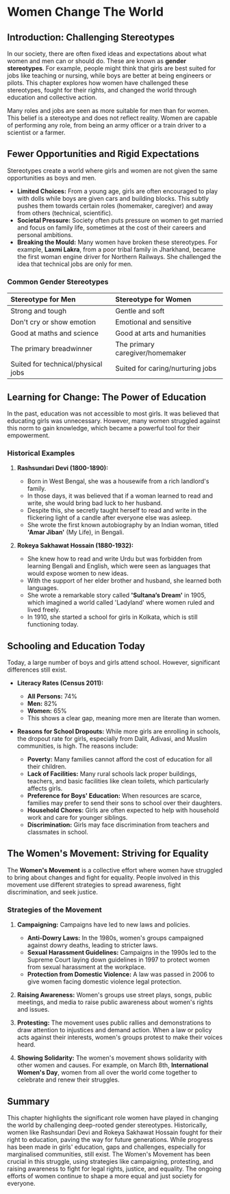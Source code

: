 # Women Change The World

## Introduction: Challenging Stereotypes

In our society, there are often fixed ideas and expectations about what women and men can or should do. These are known as **gender stereotypes**. For example, people might think that girls are best suited for jobs like teaching or nursing, while boys are better at being engineers or pilots. This chapter explores how women have challenged these stereotypes, fought for their rights, and changed the world through education and collective action.

Many roles and jobs are seen as more suitable for men than for women. This belief is a stereotype and does not reflect reality. Women are capable of performing any role, from being an army officer or a train driver to a scientist or a farmer.

## Fewer Opportunities and Rigid Expectations

Stereotypes create a world where girls and women are not given the same opportunities as boys and men.

*   **Limited Choices:** From a young age, girls are often encouraged to play with dolls while boys are given cars and building blocks. This subtly pushes them towards certain roles (homemaker, caregiver) and away from others (technical, scientific).
*   **Societal Pressure:** Society often puts pressure on women to get married and focus on family life, sometimes at the cost of their careers and personal ambitions.
*   **Breaking the Mould:** Many women have broken these stereotypes. For example, **Laxmi Lakra**, from a poor tribal family in Jharkhand, became the first woman engine driver for Northern Railways. She challenged the idea that technical jobs are only for men.

### Common Gender Stereotypes

| Stereotype for Men | Stereotype for Women |
| :--- | :--- |
| Strong and tough | Gentle and soft |
| Don't cry or show emotion | Emotional and sensitive |
| Good at maths and science | Good at arts and humanities |
| The primary breadwinner | The primary caregiver/homemaker |
| Suited for technical/physical jobs | Suited for caring/nurturing jobs |

## Learning for Change: The Power of Education

In the past, education was not accessible to most girls. It was believed that educating girls was unnecessary. However, many women struggled against this norm to gain knowledge, which became a powerful tool for their empowerment.

### Historical Examples

1.  **Rashsundari Devi (1800-1890):**
    *   Born in West Bengal, she was a housewife from a rich landlord's family.
    *   In those days, it was believed that if a woman learned to read and write, she would bring bad luck to her husband.
    *   Despite this, she secretly taught herself to read and write in the flickering light of a candle after everyone else was asleep.
    *   She wrote the first known autobiography by an Indian woman, titled **'Amar Jiban'** (My Life), in Bengali.

2.  **Rokeya Sakhawat Hossain (1880-1932):**
    *   She knew how to read and write Urdu but was forbidden from learning Bengali and English, which were seen as languages that would expose women to new ideas.
    *   With the support of her elder brother and husband, she learned both languages.
    *   She wrote a remarkable story called **'Sultana’s Dream'** in 1905, which imagined a world called 'Ladyland' where women ruled and lived freely.
    *   In 1910, she started a school for girls in Kolkata, which is still functioning today.

## Schooling and Education Today

Today, a large number of boys and girls attend school. However, significant differences still exist.

*   **Literacy Rates (Census 2011):**
    *   **All Persons:** 74%
    *   **Men:** 82%
    *   **Women:** 65%
    *   This shows a clear gap, meaning more men are literate than women.

*   **Reasons for School Dropouts:**
    While more girls are enrolling in schools, the dropout rate for girls, especially from Dalit, Adivasi, and Muslim communities, is high. The reasons include:
    *   **Poverty:** Many families cannot afford the cost of education for all their children.
    *   **Lack of Facilities:** Many rural schools lack proper buildings, teachers, and basic facilities like clean toilets, which particularly affects girls.
    *   **Preference for Boys' Education:** When resources are scarce, families may prefer to send their sons to school over their daughters.
    *   **Household Chores:** Girls are often expected to help with household work and care for younger siblings.
    *   **Discrimination:** Girls may face discrimination from teachers and classmates in school.

## The Women's Movement: Striving for Equality

The **Women's Movement** is a collective effort where women have struggled to bring about changes and fight for equality. People involved in this movement use different strategies to spread awareness, fight discrimination, and seek justice.

### Strategies of the Movement

1.  **Campaigning:** Campaigns have led to new laws and policies.
    *   **Anti-Dowry Laws:** In the 1980s, women's groups campaigned against dowry deaths, leading to stricter laws.
    *   **Sexual Harassment Guidelines:** Campaigns in the 1990s led to the Supreme Court laying down guidelines in 1997 to protect women from sexual harassment at the workplace.
    *   **Protection from Domestic Violence:** A law was passed in 2006 to give women facing domestic violence legal protection.

2.  **Raising Awareness:** Women's groups use street plays, songs, public meetings, and media to raise public awareness about women's rights and issues.

3.  **Protesting:** The movement uses public rallies and demonstrations to draw attention to injustices and demand action. When a law or policy acts against their interests, women's groups protest to make their voices heard.

4.  **Showing Solidarity:** The women's movement shows solidarity with other women and causes. For example, on March 8th, **International Women's Day**, women from all over the world come together to celebrate and renew their struggles.

## Summary

This chapter highlights the significant role women have played in changing the world by challenging deep-rooted gender stereotypes. Historically, women like Rashsundari Devi and Rokeya Sakhawat Hossain fought for their right to education, paving the way for future generations. While progress has been made in girls' education, gaps and challenges, especially for marginalised communities, still exist. The Women's Movement has been crucial in this struggle, using strategies like campaigning, protesting, and raising awareness to fight for legal rights, justice, and equality. The ongoing efforts of women continue to shape a more equal and just society for everyone.